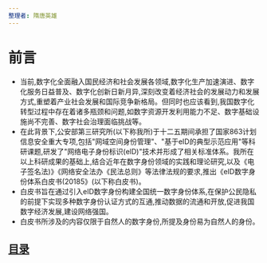 ```yaml
---
整理者: 隋唐英雄
---
```


# 前言

* 当前,数字化全面融入国民经济和社会发展各领域,数字化生产加速演进、数字化服务日益普及、数字化创新日新月异,深刻改变着经济社会的发展动力和发展方式,重塑着产业社会发展和国际竞争新格局。但同时也应该看到,我国数字化转型过程中存在着诸多瓶颈和问题,如数字资源开发利用能力不足、数字基础设施尚不完善、数字社会治理面临挑战等。
* 在此背景下,公安部第三研究所\(以下称我所\)于十二五期间承担了国家863计划信息安全重大专项,包括"网域空间身份管理"、"基于eID的典型示范应用"等科研课题,研发了"网络电子身份标识\(elD\)"技术并形成了相关标准体系。我所在以上科研成果的基础上,结合近年在数字身份领域的实践和理论研究,以及《电子签名法\)》《网络安全法办《民法总则》等法律法规的要求,推出《eID数字身份体系白皮书\(20185》\(以下称白皮书\)。
* 白皮书旨在通过引入eID数字身份构建全国统一数字身份体系,在保护公民隐私的前提下实现多种数字身份认证方式的互通,推动数据的流通和开放,促进我国数字经济发展,建设网络强国。
* 白皮书所涉及的内容仅限于自然人的数字身份,所提及身份易为自然人的身份。



## [目录](/SUMMARY.md)



